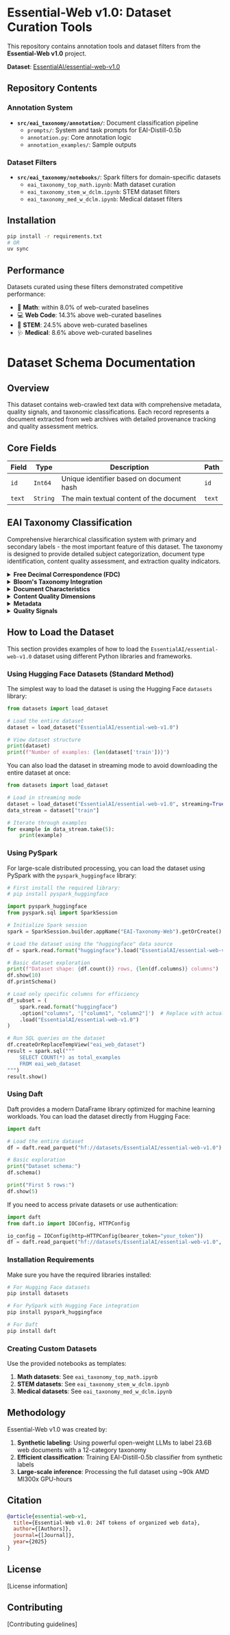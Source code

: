 # Essential-Web v1.0: Dataset Curation Tools

This repository contains annotation tools and dataset filters from the **Essential-Web v1.0** project. 

**Dataset**: [EssentialAI/essential-web-v1.0](https://huggingface.co/datasets/EssentialAI/essential-web-v1.0)

## Repository Contents

### Annotation System
- **`src/eai_taxonomy/annotation/`**: Document classification pipeline
  - `prompts/`: System and task prompts for EAI-Distill-0.5b
  - `annotation.py`: Core annotation logic
  - `annotation_examples/`: Sample outputs

### Dataset Filters
- **`src/eai_taxonomy/notebooks/`**: Spark filters for domain-specific datasets
  - `eai_taxonomy_top_math.ipynb`: Math dataset curation
  - `eai_taxonomy_stem_w_dclm.ipynb`: STEM dataset filters
  - `eai_taxonomy_med_w_dclm.ipynb`: Medical dataset filters

## Installation

```bash
pip install -r requirements.txt
# OR
uv sync
```

## Performance

Datasets curated using these filters demonstrated competitive performance:
* 🧮 **Math**: within 8.0% of web-curated baselines
* 💻 **Web Code**: 14.3% above web-curated baselines
* 🔬 **STEM**: 24.5% above web-curated baselines
* 🩺 **Medical**: 8.6% above web-curated baselines

# Dataset Schema Documentation

## Overview

This dataset contains web-crawled text data with comprehensive metadata, quality signals, and taxonomic classifications. Each record represents a document extracted from web archives with detailed provenance tracking and quality assessment metrics.

## Core Fields

| Field | Type | Description | Path |
|-------|------|-------------|------|
| `id` | `Int64` | Unique identifier based on document hash | `id` |
| `text` | `String` | The main textual content of the document | `text` |

## EAI Taxonomy Classification

Comprehensive hierarchical classification system with primary and secondary labels - the most important feature of this dataset. The taxonomy is designed to provide detailed subject categorization, document type identification, content quality assessment, and extraction quality indicators.

<details>
<summary><strong>Free Decimal Correspondence (FDC)</strong></summary>

A Dewey Decimal-inspired classification system with 3-level hierarchical labels. The FDC provides nested categories where each successive level refines its parent category. It's designed to be compatible with the Dewey Decimal System for library cataloging.

**Level Structure:**
- **Level 1**: Top-level categories (0-9) covering broad subject areas like General works, Philosophy, Religion, Social Sciences, etc.
- **Level 2**: Sub-divisions (00-99) that refine Level 1 categories
- **Level 3**: Specific categories (000-999) that further refine Level 2 categories

| Component | Description | Path |
|-----------|-------------|------|
| Primary Code | Main classification code | `eai_taxonomy.free_decimal_correspondence.primary.code` |
| Primary Level 1 | Top-level category (0=General works, 1=Philosophy, 2=Religion, 3=Social Sciences, 4=Language, 5=Science, 6=Technology, 7=Arts, 8=Literature, 9=History/Geography) | `eai_taxonomy.free_decimal_correspondence.primary.labels.level_1` |
| Primary Level 2 | Mid-level category | `eai_taxonomy.free_decimal_correspondence.primary.labels.level_2` |
| Primary Level 3 | Specific category | `eai_taxonomy.free_decimal_correspondence.primary.labels.level_3` |
| Secondary Code | Alternative classification code | `eai_taxonomy.free_decimal_correspondence.secondary.code` |
| Secondary Level 1 | Alternative top-level category | `eai_taxonomy.free_decimal_correspondence.secondary.labels.level_1` |
| Secondary Level 2 | Alternative mid-level category | `eai_taxonomy.free_decimal_correspondence.secondary.labels.level_2` |
| Secondary Level 3 | Alternative specific category | `eai_taxonomy.free_decimal_correspondence.secondary.labels.level_3` |

We recommend this viewer for easily navigating the FDC categories when curating filters: https://www.librarything.com/mds

</details>

<details>
<summary><strong>Bloom's Taxonomy Integration</strong></summary>

Based on Anderson and Krathwohl's 2001 revision of Bloom's Taxonomy of Educational Objectives, providing two complementary categorization dimensions for educational content analysis.

### Knowledge Domain
Categorizes the type of knowledge demonstrated in the document:

| Component | Description | Path |
|-----------|-------------|------|
| Primary Code | Main knowledge domain code | `eai_taxonomy.bloom_knowledge_domain.primary.code` |
| Primary Label | Main knowledge domain label | `eai_taxonomy.bloom_knowledge_domain.primary.label` |
| Secondary Code | Alternative knowledge domain code | `eai_taxonomy.bloom_knowledge_domain.secondary.code` |
| Secondary Label | Alternative knowledge domain label | `eai_taxonomy.bloom_knowledge_domain.secondary.label` |

**Possible Values:**
| Code | Label | Description |
|------|-------|-------------|
| `-1` | Abstain | Unable to determine |
| `1` | Factual | Basic elements to learn or solve problems |
| `2` | Conceptual | Interrelationships between basic elements within larger context |
| `3` | Procedural | Methods and techniques in the discipline |
| `4` | Metacognitive | Awareness of how learning works in relation to oneself |

### Cognitive Processing Level
Assesses the learning and thinking skill levels demonstrated by the document author:

| Component | Description | Path |
|-----------|-------------|------|
| Primary Code | Main cognitive process code | `eai_taxonomy.bloom_cognitive_process.primary.code` |
| Primary Label | Main cognitive process label | `eai_taxonomy.bloom_cognitive_process.primary.label` |
| Secondary Code | Alternative cognitive process code | `eai_taxonomy.bloom_cognitive_process.secondary.code` |
| Secondary Label | Alternative cognitive process label | `eai_taxonomy.bloom_cognitive_process.secondary.label` |

**Possible Values:**
| Code | Label | Description |
|------|-------|-------------|
| `-1` | Abstain | Unable to determine |
| `1` | Remember | Retrieve relevant knowledge from memory |
| `2` | Understand | Determine meaning of instructional messages |
| `3` | Apply | Use a procedure in a given situation |
| `4` | Analyze | Break materials into components and determine relationships |
| `5` | Evaluate | Make judgments based on criteria and standards |
| `6` | Create | Create new or original work |

</details>

<details>
<summary><strong>Document Characteristics</strong></summary>

### Document Type v1
In-house classification of common web document types and formats:

| Component | Description | Path |
|-----------|-------------|------|
| Primary Code | Main document type code | `eai_taxonomy.document_type_v1.primary.code` |
| Primary Label | Main document type label | `eai_taxonomy.document_type_v1.primary.label` |
| Secondary Code | Alternative document type code | `eai_taxonomy.document_type_v1.secondary.code` |
| Secondary Label | Alternative document type label | `eai_taxonomy.document_type_v1.secondary.label` |

**Possible Values:**
| Code | Label | Examples |
|------|-------|----------|
| `-1` | Abstain | Unable to classify |
| `1` | News/Editorial | CNN articles, opinion columns |
| `2` | Academic/Research | ArXiv papers, research articles |
| `3` | Reference/Encyclopedic/Educational | FAQs, Wikipedia entries |
| `4` | Code/Software | GitHub repos, code examples |
| `5` | Social/Forum | Conversation threads, Q&A boards |
| `6` | Promotional/Advertisement | Product pages, calls to action |
| `7` | Search/Directory/Bibliography | Link pages, search results |
| `8` | Adult/Pornographic | Adult content |
| `9` | Personal/Misc | Blogs, user profiles |
| `10` | Machine-Generated | Lorem ipsum, garbled text |
| `11` | Legal/Regulatory | Contracts, terms of service |
| `12` | Government/Political | Legislation, press releases |
| `13` | Literary/Creative | Poems, short stories |
| `14` | Reviews/Critiques | Film critiques, product reviews |
| `15` | E-Commerce/Marketplace | eBay listings, Amazon pages |
| `16` | Images/Videos/Audio | YouTube videos, Imgur pages |
| `17` | Other/Unclassified | Documents that resist classification |

### Document Type v2
Updated classification based on WebOrganizer taxonomy with refined categories for improved document classification accuracy:

| Component | Description | Path |
|-----------|-------------|------|
| Primary Code | Main document type code (v2) | `eai_taxonomy.document_type_v2.primary.code` |
| Primary Label | Main document type label (v2) | `eai_taxonomy.document_type_v2.primary.label` |
| Secondary Code | Alternative document type code (v2) | `eai_taxonomy.document_type_v2.secondary.code` |
| Secondary Label | Alternative document type label (v2) | `eai_taxonomy.document_type_v2.secondary.label` |

**Complete Value Mapping:**
| Code | Label | Examples |
|------|-------|----------|
| `-1` | Abstain | Documents requiring human review |
| `1` | About (Org.) | Company about pages, mission statements |
| `2` | About (Personal) | Personal bios, LinkedIn profiles |
| `3` | Academic Writing | Research papers, abstracts, dissertations |
| `4` | Audio Transcript | Interview transcripts, court records, captions |
| `5` | Comment Section | Reddit threads, blog comments |
| `6` | Content Listing | Site maps, product catalogs, directory listings |
| `7` | Creative Writing | Song lyrics, novel excerpts, poetry |
| `8` | Documentation | API docs, README files, user manuals |
| `9` | FAQ | FAQ pages, Q&A lists |
| `10` | Knowledge Article | Wikipedia articles, Britannica entries |
| `11` | Legal Notices | Privacy policies, license agreements, terms of service |
| `12` | Listicle | Buzzfeed-style articles, "Top 10" lists |
| `13` | News (Org.) | Government blog posts, corporate announcements |
| `14` | News Article | Newspaper articles, CNN content, breaking news |
| `15` | Nonfiction Writing | Editorials, obituaries, memoirs, opinion pieces |
| `16` | Personal Blog | Personal journals, diary entries, lifestyle blogs |
| `17` | Product Page | Product descriptions, course offerings, sales pages |
| `18` | Q&A Forum | Quora posts, Stack Exchange discussions |
| `19` | Spam / Ads | SEO keyword stuffing, promotional spam |
| `20` | Structured Data | Datasheets, glossaries, JSON files, databases |
| `21` | Customer Support | Help articles, troubleshooting guides |
| `22` | Truncated | Paywalled sites, image galleries, partial content |
| `23` | Tutorial | Cooking recipes, WikiHow pages, step-by-step guides |
| `24` | User Review | Yelp reviews, TripAdvisor feedback, product reviews |
| `25` | Other/Unclassified | Miscellaneous documents not fitting other categories |

### Extraction Artifacts
Assessment of technical extraction quality, identifying issues from HTML-to-text conversion:

| Component | Description | Path |
|-----------|-------------|------|
| Primary Code | Main extraction artifact code | `eai_taxonomy.extraction_artifacts.primary.code` |
| Primary Label | Main extraction artifact label | `eai_taxonomy.extraction_artifacts.primary.label` |
| Secondary Code | Alternative extraction artifact code | `eai_taxonomy.extraction_artifacts.secondary.code` |
| Secondary Label | Alternative extraction artifact label | `eai_taxonomy.extraction_artifacts.secondary.label` |

**Possible Values:**
| Code | Label | Description |
|------|-------|-------------|
| `-1` | Abstain | Unable to determine |
| `0` | No Artifacts | Clean text with no leftover HTML or irrelevant elements |
| `1` | Leftover HTML | HTML/code artifacts remaining after extraction |
| `2` | Text Extraction Errors | Broken math expressions, encoding errors, improperly parsed tables |
| `3` | Irrelevant Content | Headers, footers, nav menus extracted by mistake |
| `4` | Indeterminate | Insufficient content to judge |

### Missing Content
Assessment of content completeness and extraction success:

| Component | Description | Path |
|-----------|-------------|------|
| Primary Code | Main missing content code | `eai_taxonomy.missing_content.primary.code` |
| Primary Label | Main missing content label | `eai_taxonomy.missing_content.primary.label` |
| Secondary Code | Alternative missing content code | `eai_taxonomy.missing_content.secondary.code` |
| Secondary Label | Alternative missing content label | `eai_taxonomy.missing_content.secondary.label` |

**Possible Values:**
| Code | Label | Description |
|------|-------|-------------|
| `-1` | Abstain | Unable to determine |
| `0` | No Missing Content | Complete and coherent text |
| `1` | Truncated Snippets | Obvious "...", incomplete paragraphs, cut-off text |
| `2` | Click Here References | "Download here", "Click here" without linked content |
| `3` | Incoherent Flow | Unreadable or illogical flow due to missing context |
| `4` | Missing Images or Figures | Placeholders or references to missing visual content |
| `5` | Missing Referenced Data | References to absent tables/datasets (e.g., "See Table 3") |
| `6` | Indeterminate | Insufficient content to judge |

### Text Structure Information

| Field | Type | Description | Path |
|-------|------|-------------|------|
| Line Start Indices | `List[Int32]` | Starting indices of each line | `line_start_n_end_idx.line_start_idx` |
| Line End Indices | `List[Int32]` | Ending indices of each line | `line_start_n_end_idx.line_end_idx` |

</details>

<details>
<summary><strong>Content Quality Dimensions</strong></summary>

Quality assessment inspired by NaturalReasoning and FineWeb efforts to categorize web data by information sophistication.

### Reasoning Depth
Assesses the complexity and sophistication of logical reasoning in the document:

| Component | Description | Path |
|-----------|-------------|------|
| Primary Code | Main reasoning depth code | `eai_taxonomy.reasoning_depth.primary.code` |
| Primary Label | Main reasoning depth label | `eai_taxonomy.reasoning_depth.primary.label` |
| Secondary Code | Alternative reasoning depth code | `eai_taxonomy.reasoning_depth.secondary.code` |
| Secondary Label | Alternative reasoning depth label | `eai_taxonomy.reasoning_depth.secondary.label` |

**Possible Values:**
| Code | Label | Description |
|------|-------|-------------|
| `-1` | Abstain | Unable to determine |
| `1` | No Reasoning | Facts present but no evidence of reasoning |
| `2` | Basic Reasoning | Basic analysis with minimal explanation and summarization |
| `3` | Intermediate Reasoning | Some logical steps connecting ideas and structured thinking |
| `4` | Advanced Reasoning | Multi-step reasoning and thorough analysis with well-developed explanations |
| `5` | Exceptional Reasoning | Novel abstractions, theoretical frameworks, long chain-of-thought, original insights, or proofs |
| `6` | Indeterminate | Insufficient context to judge |

### Technical Correctness
Evaluates the accuracy and precision of technical information:

| Component | Description | Path |
|-----------|-------------|------|
| Primary Code | Main technical correctness code | `eai_taxonomy.technical_correctness.primary.code` |
| Primary Label | Main technical correctness label | `eai_taxonomy.technical_correctness.primary.label` |
| Secondary Code | Alternative technical correctness code | `eai_taxonomy.technical_correctness.secondary.code` |
| Secondary Label | Alternative technical correctness label | `eai_taxonomy.technical_correctness.secondary.label` |

**Possible Values:**
| Code | Label | Description |
|------|-------|-------------|
| `-1` | Abstain | Unable to determine |
| `1` | Technically Flawed | Significant errors undermining content validity |
| `2` | Partially Correct | Some correctness but contains flaws, omissions, or errors |
| `3` | Mostly Correct | Technical correctness with minor flaws or incomplete explanations |
| `4` | Highly Correct | High technical correctness with precise definitions and clear explanations |
| `5` | Exceptionally Correct | Exceptional technical correctness with formal proofs and flawless content |
| `6` | Not Applicable/Indeterminate | No technical content or insufficient context |

### Education Level
Assesses the appropriate educational background required to comprehend the content:

| Component | Description | Path |
|-----------|-------------|------|
| Primary Code | Main education level code | `eai_taxonomy.education_level.primary.code` |
| Primary Label | Main education level label | `eai_taxonomy.education_level.primary.label` |
| Secondary Code | Alternative education level code | `eai_taxonomy.education_level.secondary.code` |
| Secondary Label | Alternative education level label | `eai_taxonomy.education_level.secondary.label` |

**Possible Values:**
| Code | Label | Description |
|------|-------|-------------|
| `-1` | Abstain | Unable to determine |
| `1` | General Audience | Accessible to anyone with basic literacy; simple terms |
| `2` | High School Level | Requires high school education; specialized terminology explained for non-experts |
| `3` | Undergraduate Level | Requires college education; uses specialized terminology and assumes background knowledge |
| `4` | Graduate/Expert Level | Requires graduate education or domain expertise; assumes deep background knowledge |
| `5` | Indeterminate | Insufficient content to judge educational level |

</details>

<details>
<summary><strong>Metadata</strong></summary>

## Metadata Structure

The `metadata` field contains a nested structure with web archive information:

| Field | Type | Description | Path |
|-------|------|-------------|------|
| **URL Information** | | | |
| URL | `String` | Original URL of the document | `metadata.url` |
| Source Domain | `String` | Domain name of the source | `metadata.source_domain` |
| Snapshot ID | `String` | Identifier for the web archive snapshot | `metadata.snapshot_id` |
| **WARC Metadata** | | WARC (Web ARChive) format metadata | |
| Content Length | `String` | Size of the content | `metadata.warc_metadata.Content-Length` |
| Content Type | `String` | MIME type of the content | `metadata.warc_metadata.Content-Type` |
| Block Digest | `String` | Checksum of the WARC block | `metadata.warc_metadata.WARC-Block-Digest` |
| Concurrent To | `String` | Related WARC records | `metadata.warc_metadata.WARC-Concurrent-To` |
| Date | `String` | Timestamp of the crawl | `metadata.warc_metadata.WARC-Date` |
| IP Address | `String` | Source server IP address | `metadata.warc_metadata.WARC-IP-Address` |
| Payload Type | `String` | Identified content type | `metadata.warc_metadata.WARC-Identified-Payload-Type` |
| Payload Digest | `String` | Checksum of the payload | `metadata.warc_metadata.WARC-Payload-Digest` |
| Record ID | `String` | Unique WARC record identifier | `metadata.warc_metadata.WARC-Record-ID` |
| Target URI | `String` | Original target URL | `metadata.warc_metadata.WARC-Target-URI` |
| Truncated | `String` | Truncation status | `metadata.warc_metadata.WARC-Truncated` |
| Type | `String` | WARC record type | `metadata.warc_metadata.WARC-Type` |
| Warcinfo ID | `String` | Associated warcinfo record | `metadata.warc_metadata.WARC-Warcinfo-ID` |
| **Additional Info** | | | |
| WARC Info | `String` | Additional WARC information | `metadata.warc_info` |

</details>

<details>
<summary><strong>Quality Signals</strong></summary>

The dataset includes two comprehensive quality assessment frameworks:

## Red Pajama v2 Quality Metrics

Text quality indicators derived from the Red Pajama v2 filtering pipeline:

### Content Structure Metrics
| Metric | Description | Path |
|--------|-------------|------|
| Original Length | Original document length | `quality_signals.red_pajama_v2.ccnet_original_length` |
| Original Lines | Number of lines in original document | `quality_signals.red_pajama_v2.ccnet_original_nlines` |
| Sentence Count | Total sentence count | `quality_signals.red_pajama_v2.rps_doc_num_sentences` |
| Word Count | Total word count | `quality_signals.red_pajama_v2.rps_doc_word_count` |
| Mean Word Length | Average word length | `quality_signals.red_pajama_v2.rps_doc_mean_word_length` |

### Language Quality Metrics
| Metric | Description | Path |
|--------|-------------|------|
| Stop Word Fraction | Proportion of stop words | `quality_signals.red_pajama_v2.rps_doc_stop_word_fraction` |
| Unique Words Fraction | Fraction of unique words | `quality_signals.red_pajama_v2.rps_doc_frac_unique_words` |
| All Caps Words | Fraction of words in all capitals | `quality_signals.red_pajama_v2.rps_doc_frac_all_caps_words` |
| Non-Alphabetic Words | Fraction of non-alphabetic words | `quality_signals.red_pajama_v2.rps_doc_frac_no_alph_words` |
| Unigram Entropy | Entropy measure of word distribution | `quality_signals.red_pajama_v2.rps_doc_unigram_entropy` |

### Content Pattern Analysis
| Metric | Description | Path |
|--------|-------------|------|
| Curly Bracket Density | Curly bracket density (code indicator) | `quality_signals.red_pajama_v2.rps_doc_curly_bracket` |
| Symbol-to-Word Ratio | Symbol-to-word ratio | `quality_signals.red_pajama_v2.rps_doc_symbol_to_word_ratio` |
| Ellipsis Line Endings | Lines ending with ellipsis | `quality_signals.red_pajama_v2.rps_doc_frac_lines_end_with_ellipsis` |
| Lorem Ipsum Detection | Lorem ipsum text detection | `quality_signals.red_pajama_v2.rps_doc_lorem_ipsum` |
| Offensive Content | Potentially offensive content detection | `quality_signals.red_pajama_v2.rps_doc_ldnoobw_words` |
| UT1 Blacklist | UT1 blacklist filtering score | `quality_signals.red_pajama_v2.rps_doc_ut1_blacklist` |

### Duplication Detection
| Metric | Description | Path |
|--------|-------------|------|
| 5-gram Duplication | Character-level duplication for 5-grams | `quality_signals.red_pajama_v2.rps_doc_frac_chars_dupe_5grams` |
| 6-gram Duplication | Character-level duplication for 6-grams | `quality_signals.red_pajama_v2.rps_doc_frac_chars_dupe_6grams` |
| 7-gram Duplication | Character-level duplication for 7-grams | `quality_signals.red_pajama_v2.rps_doc_frac_chars_dupe_7grams` |
| 8-gram Duplication | Character-level duplication for 8-grams | `quality_signals.red_pajama_v2.rps_doc_frac_chars_dupe_8grams` |
| 9-gram Duplication | Character-level duplication for 9-grams | `quality_signals.red_pajama_v2.rps_doc_frac_chars_dupe_9grams` |
| 10-gram Duplication | Character-level duplication for 10-grams | `quality_signals.red_pajama_v2.rps_doc_frac_chars_dupe_10grams` |
| Top 2-gram Coverage | Most frequent 2-gram coverage | `quality_signals.red_pajama_v2.rps_doc_frac_chars_top_2gram` |
| Top 3-gram Coverage | Most frequent 3-gram coverage | `quality_signals.red_pajama_v2.rps_doc_frac_chars_top_3gram` |
| Top 4-gram Coverage | Most frequent 4-gram coverage | `quality_signals.red_pajama_v2.rps_doc_frac_chars_top_4gram` |

### Domain Importance Scores
| Metric | Description | Path |
|--------|-------------|------|
| Books Importance | Similarity to book content | `quality_signals.red_pajama_v2.rps_doc_books_importance` |
| Books Importance (Length Corrected) | Length-corrected books similarity | `quality_signals.red_pajama_v2.rps_doc_books_importance_length_correction` |
| OpenWebText Importance | Similarity to OpenWebText | `quality_signals.red_pajama_v2.rps_doc_openwebtext_importance` |
| OpenWebText Importance (Length Corrected) | Length-corrected OpenWebText similarity | `quality_signals.red_pajama_v2.rps_doc_openwebtext_importance_length_correction` |
| Wikipedia Importance | Similarity to Wikipedia | `quality_signals.red_pajama_v2.rps_doc_wikipedia_importance` |
| Wikipedia Importance (Length Corrected) | Length-corrected Wikipedia similarity | `quality_signals.red_pajama_v2.rps_doc_wikipedia_importance_length_correction` |

## FastText Classification Scores

Domain and content type classification probabilities:

| Metric | Description | Path |
|--------|-------------|------|
| DCLM Score | DataComp-LM classifier score | `quality_signals.fasttext.dclm` |
| English Confidence | English language confidence | `quality_signals.fasttext.english` |
| Educational Content | Educational content approximation | `quality_signals.fasttext.fineweb_edu_approx` |
| General Math | General mathematics content | `quality_signals.fasttext.eai_general_math` |
| Web Math | OWM Web-based mathematics content | `quality_signals.fasttext.eai_open_web_math` |
| Code Content | Code content detection | `quality_signals.fasttext.eai_web_code` |

</details>

## How to Load the Dataset

This section provides examples of how to load the `EssentialAI/essential-web-v1.0` dataset using different Python libraries and frameworks.

### Using Hugging Face Datasets (Standard Method)

The simplest way to load the dataset is using the Hugging Face `datasets` library:

```python
from datasets import load_dataset

# Load the entire dataset
dataset = load_dataset("EssentialAI/essential-web-v1.0")

# View dataset structure
print(dataset)
print(f"Number of examples: {len(dataset['train'])}")
```

You can also load the dataset in streaming mode to avoid downloading the entire dataset at once:

```python
from datasets import load_dataset

# Load in streaming mode
dataset = load_dataset("EssentialAI/essential-web-v1.0", streaming=True)
data_stream = dataset["train"]

# Iterate through examples
for example in data_stream.take(5):
    print(example)
```

### Using PySpark

For large-scale distributed processing, you can load the dataset using PySpark with the `pyspark_huggingface` library:

```python
# First install the required library:
# pip install pyspark_huggingface

import pyspark_huggingface
from pyspark.sql import SparkSession

# Initialize Spark session
spark = SparkSession.builder.appName("EAI-Taxonomy-Web").getOrCreate()

# Load the dataset using the "huggingface" data source
df = spark.read.format("huggingface").load("EssentialAI/essential-web-v1.0")

# Basic dataset exploration
print(f"Dataset shape: {df.count()} rows, {len(df.columns)} columns")
df.show(10)
df.printSchema()

# Load only specific columns for efficiency
df_subset = (
    spark.read.format("huggingface")
    .option("columns", '["column1", "column2"]')  # Replace with actual column names
    .load("EssentialAI/essential-web-v1.0")
)

# Run SQL queries on the dataset
df.createOrReplaceTempView("eai_web_dataset")
result = spark.sql("""
    SELECT COUNT(*) as total_examples
    FROM eai_web_dataset
""")
result.show()
```

### Using Daft

Daft provides a modern DataFrame library optimized for machine learning workloads. You can load the dataset directly from Hugging Face:

```python
import daft

# Load the entire dataset
df = daft.read_parquet("hf://datasets/EssentialAI/essential-web-v1.0")

# Basic exploration
print("Dataset schema:")
df.schema()

print("First 5 rows:")
df.show(5)
```

If you need to access private datasets or use authentication:

```python
import daft
from daft.io import IOConfig, HTTPConfig

io_config = IOConfig(http=HTTPConfig(bearer_token="your_token"))
df = daft.read_parquet("hf://datasets/EssentialAI/essential-web-v1.0", io_config=io_config)
```

### Installation Requirements

Make sure you have the required libraries installed:

```bash
# For Hugging Face datasets
pip install datasets

# For PySpark with Hugging Face integration
pip install pyspark_huggingface

# For Daft
pip install daft
```

### Creating Custom Datasets
Use the provided notebooks as templates:

1. **Math datasets**: See `eai_taxonomy_top_math.ipynb`
2. **STEM datasets**: See `eai_taxonomy_stem_w_dclm.ipynb` 
3. **Medical datasets**: See `eai_taxonomy_med_w_dclm.ipynb`

## Methodology

Essential-Web v1.0 was created by:

1. **Synthetic labeling**: Using powerful open-weight LLMs to label 23.6B web documents with a 12-category taxonomy
2. **Efficient classification**: Training EAI-Distill-0.5b classifier from synthetic labels
3. **Large-scale inference**: Processing the full dataset using ~90k AMD MI300x GPU-hours

## Citation

```bibtex
@article{essential-web-v1,
  title={Essential-Web v1.0: 24T tokens of organized web data},
  author={[Authors]},
  journal={[Journal]},
  year={2025}
}
```

## License

[License information]

## Contributing

[Contributing guidelines]

